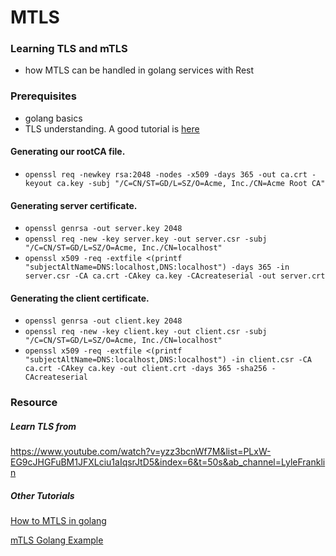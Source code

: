 # MTLS

### Learning TLS and mTLS 
- how MTLS can be handled in golang services with Rest


### Prerequisites
- golang basics
- TLS understanding. A good tutorial is [here](https://www.youtube.com/watch?v=yzz3bcnWf7M&list=PLxW-EG9cJHGFuBM1JFXLciu1aIqsrJtD5&index=6&t=50s&ab_channel=LyleFranklin)


#### Generating our rootCA file.
- `openssl req -newkey rsa:2048 -nodes -x509 -days 365 -out ca.crt -keyout ca.key -subj "/C=CN/ST=GD/L=SZ/O=Acme, Inc./CN=Acme Root CA"
  `
#### Generating server certificate.
- `openssl genrsa -out server.key 2048`
- `openssl req -new -key server.key -out server.csr -subj "/C=CN/ST=GD/L=SZ/O=Acme, Inc./CN=localhost"`
- `openssl x509 -req -extfile <(printf "subjectAltName=DNS:localhost,DNS:localhost") -days 365 -in server.csr -CA ca.crt -CAkey ca.key -CAcreateserial -out server.crt`

#### Generating the client certificate.
- `openssl genrsa -out client.key 2048`
- `openssl req -new -key client.key -out client.csr -subj "/C=CN/ST=GD/L=SZ/O=Acme, Inc./CN=localhost"`
- `openssl x509 -req -extfile <(printf "subjectAltName=DNS:localhost,DNS:localhost") -in client.csr -CA ca.crt -CAkey ca.key -out client.crt -days 365 -sha256 -CAcreateserial`

### Resource

##### Learn TLS from

https://www.youtube.com/watch?v=yzz3bcnWf7M&list=PLxW-EG9cJHGFuBM1JFXLciu1aIqsrJtD5&index=6&t=50s&ab_channel=LyleFranklin

##### Other Tutorials

[How to MTLS in golang](https://kofo.dev/how-to-mtls-in-golang)

[mTLS Golang Example](https://github.com/haoel/mTLS)